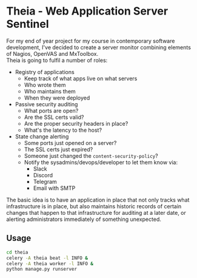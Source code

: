 # Theia - Web Application Server Sentinel  

For my end of year project for my course in contemporary software development, I've decided to create a server monitor combining elements of Nagios, OpenVAS and MxToolbox.  
Theia is going to fulfil a number of roles:
- Registry of applications  
    - Keep track of what apps live on what servers
    - Who wrote them
    - Who maintains them
    - When they were deployed
- Passive security auditing
    - What ports are open?
    - Are the SSL certs valid?
    - Are the proper security headers in place?
    - What's the latency to the host?
- State change alerting
    - Some ports just opened on a server?
    - The SSL certs just expired?
    - Someone just changed the `content-security-policy`?
    - Notify the sysadmins/devops/developer to let them know via:
        - Slack
        - Discord
        - Telegram
        - Email with SMTP

The basic idea is to have an application in place that not only tracks what infrastructure is in place, but also maintains historic records of certain changes that happen to that infrastructure for auditing at a later date, or alerting administrators immediately of something unexpected.

## Usage
```bash
cd theia
celery -A theia beat -l INFO &
celery -A theia worker -l INFO &
python manage.py runserver
```
